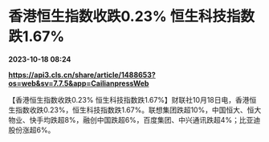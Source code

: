 # 香港恒生指数收跌0.23% 恒生科技指数跌1.67%

**2023-10-18 08:24**

**https://api3.cls.cn/share/article/1488653?os=web&sv=7.7.5&app=CailianpressWeb**

【香港恒生指数收跌0.23% 恒生科技指数跌1.67%】财联社10月18日电，香港恒生指数收跌0.23%，恒生科技指数跌1.67%。联想集团跌超10%，中国恒大、恒大物业、快手均跌超8%，融创中国跌超6%，百度集团、中兴通讯跌超4%；比亚迪股份涨超6%。